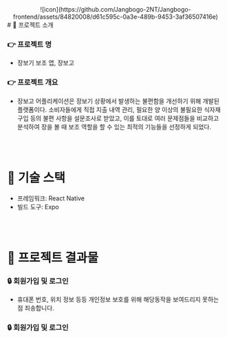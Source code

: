 <div align=center>
  ![icon](https://github.com/Jangbogo-2NT/Jangbogo-frontend/assets/84820008/d61c595c-0a3e-489b-9453-3af36507416e)
</div>
#  🌿 프로젝트 소개

### 👉 프로젝트 명

- 장보기 보조 앱, 장보고
  
### 👉 프로젝트 개요

- 장보고 어플리케이션은 장보기 상황에서 발생하는 불편함을 개선하기 위해 개발된 플랫폼이다. 소비자들에게 직접 지출 내역 관리, 필요한 양 이상의 불필요한 식자재 구입 등의 불편 사항을 설문조사로 받았고, 이를 토대로 여러 문제점들을 비교하고 분석하여 장을 볼 때 보조 역할을 할 수 있는 최적의 기능들을 선정하게 되었다.

<br/>
<br/>

#  🔨 기술 스택

- 프레임워크: React Native
- 빌드 도구: Expo

<br/>
<br/>

# 🎁 프로젝트 결과물
  
### 🔒 회원가입 및 로그인

- 휴대폰 번호, 위치 정보 등등 개인정보 보호를 위해 해당동작을 보여드리지 못하는 점 죄송합니다.

### 🔒 회원가입 및 로그인

